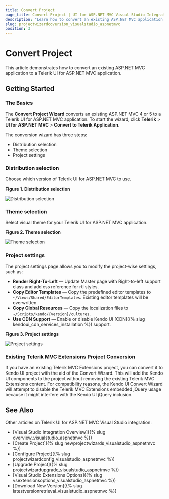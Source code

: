 ```yaml
---
title: Convert Project
page_title: Convert Project | UI for ASP.NET MVC Visual Studio Integration
description: "Learn how to convert an existing ASP.NET MVC application to a Telerik UI for ASP.NET MVC application."
slug: projectwizardcoversion_visualstudio_aspnetmvc
position: 3
---
```


# Convert Project

This article demonstrates how to convert an existing ASP.NET MVC application to a Telerik UI for ASP.NET MVC application.

## Getting Started

### The Basics

The **Convert Project Wizard** converts an existing ASP.NET MVC 4 or 5 to a Telerik UI for ASP.NET MVC application. To start the wizard, click **Telerik** > **UI for ASP.NET MVC** > **Convert to Telerik Application**.

The conversion wizard has three steps:
- Distribution selection
- Theme selection
- Project settings

### Distribution selection

Choose which version of Telerik UI for ASP.NET MVC to use.

**Figure 1. Distribution selection**

![Distribution selection](/aspnet-mvc/vs-integration/images/convert_distribution.png)

### Theme selection

Select visual theme for your Telerik UI for ASP.NET MVC application. 

**Figure 2. Theme selection**

![Theme selection](/aspnet-mvc/vs-integration/images/convert_theme.png)

### Project settings

The project settings page allows you to modify the project-wise settings, such as:

- **Render Right-To-Left** &mdash; Update Master page with Right-to-left support class and add css reference for rtl styles.
- **Copy Editor Templates** &mdash; Copy the predefined editor templates to `~/Views/Shared/EditorTemplates`. Existing editor templates will be overwritten.
- **Copy Global Resources** &mdash; Copy the localization files to `~/Scripts/kendo/{version}/cultures`.
- **Use CDN Support** &mdash; Enable or disable Kendo UI [CDN]({% slug kendoui_cdn_services_installation %}) support.

**Figure 3. Project settings**

![Project settings](/aspnet-mvc/vs-integration/images/convert_settings.png)

### Existing Telerik MVC Extensions Project Conversion

If you have an existing Telerik MVC Extensions project, you can convert it to Kendo UI project with the aid of the Convert Wizard. This will add the Kendo UI components to the project without removing the existing Telerik MVC Extensions content. For compatibility reasons, the Kendo UI Convert Wizard will attempt to disable the Telerik MVC Extensions embedded jQuery usage because it might interfere with the Kendo UI jQuery inclusion.

## See Also

Other articles on Telerik UI for ASP.NET MVC Visual Studio integration:

* [Visual Studio Integration Overview]({% slug overview_visualstudio_aspnetmvc %})
* [Create Project]({% slug newprojectwizards_visualstudio_aspnetmvc %})
* [Configure Project]({% slug projectwizardconfig_visualstudio_aspnetmvc %})
* [Upgrade Project]({% slug projectwizardupgrade_visualstudio_aspnetmvc %})
* [Visual Studio Extensions Options]({% slug vsextensionsoptions_visualstudio_aspnetmvc %})
* [Download New Version]({% slug latestversionretrieval_visualstudio_aspnetmvc %})

